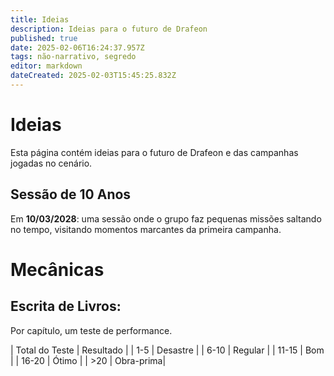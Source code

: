 ```yaml
---
title: Ideias
description: Ideias para o futuro de Drafeon
published: true
date: 2025-02-06T16:24:37.957Z
tags: não-narrativo, segredo
editor: markdown
dateCreated: 2025-02-03T15:45:25.832Z
---
```


# Ideias
Esta página contém ideias para o futuro de Drafeon e das campanhas jogadas no cenário.

## Sessão de 10 Anos
Em **10/03/2028**: uma sessão onde o grupo faz pequenas missões saltando no tempo, visitando momentos marcantes da primeira campanha.

# Mecânicas

## Escrita de Livros:
Por capítulo, um teste de performance.

| Total do Teste | Resultado |
| 1-5            | Desastre  |
| 6-10           | Regular   |
| 11-15          | Bom       |
| 16-20          | Ótimo     |
| >20            | Obra-prima|